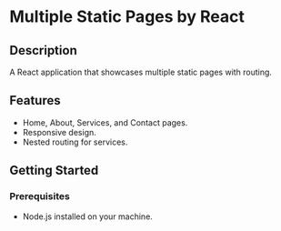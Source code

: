 # Multiple Static Pages by React

## Description
A React application that showcases multiple static pages with routing.

## Features
- Home, About, Services, and Contact pages.
- Responsive design.
- Nested routing for services.

## Getting Started

### Prerequisites
- Node.js installed on your machine.


